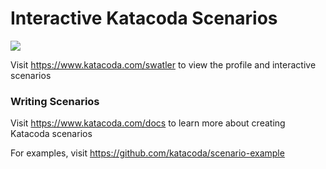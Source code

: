 # Interactive Katacoda Scenarios

[![](http://shields.katacoda.com/katacoda/swatler/count.svg)](https://www.katacoda.com/swatler "Get your profile on Katacoda.com")

Visit https://www.katacoda.com/swatler to view the profile and interactive scenarios

### Writing Scenarios
Visit https://www.katacoda.com/docs to learn more about creating Katacoda scenarios

For examples, visit https://github.com/katacoda/scenario-example
